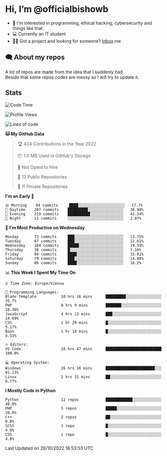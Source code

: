 # Hi, I’m @officialbishowb

- 👀 I'm interested in programming, ethical hacking, cybersecurity and things like that
- 💻 Currently an IT student
- 👩‍💻 Got a project and looking for someone? [Inbox](https://t.me/officialbishowb) me

## 🗨 About my repos
<p>A lot of repos are made from the idea that I suddenly had.<br>
Beside that some repos codes are messy so I will try to update it.</p>

## Stats
<!--START_SECTION:waka-->
![Code Time](http://img.shields.io/badge/Code%20Time-333%20hrs%2045%20mins-blue)

![Profile Views](http://img.shields.io/badge/Profile%20Views-0-blue)

![Lines of code](https://img.shields.io/badge/From%20Hello%20World%20I%27ve%20Written-339%20Thousand%20lines%20of%20code-blue)

**🐱 My GitHub Data** 

> 🏆 434 Contributions in the Year 2022
 > 
> 📦 1.0 MB Used in GitHub's Storage 
 > 
> 🚫 Not Opted to Hire
 > 
> 📜 13 Public Repositories 
 > 
> 🔑 11 Private Repositories  
 > 
**I'm an Early 🐤** 

```text
🌞 Morning    94 commits     ████░░░░░░░░░░░░░░░░░░░░░   17.7% 
🌆 Daytime    207 commits    █████████░░░░░░░░░░░░░░░░   38.98% 
🌃 Evening    219 commits    ██████████░░░░░░░░░░░░░░░   41.24% 
🌙 Night      11 commits     ░░░░░░░░░░░░░░░░░░░░░░░░░   2.07%

```
📅 **I'm Most Productive on Wednesday** 

```text
Monday       73 commits     ███░░░░░░░░░░░░░░░░░░░░░░   13.75% 
Tuesday      67 commits     ███░░░░░░░░░░░░░░░░░░░░░░   12.62% 
Wednesday    104 commits    █████░░░░░░░░░░░░░░░░░░░░   19.59% 
Thursday     38 commits     █░░░░░░░░░░░░░░░░░░░░░░░░   7.16% 
Friday       84 commits     ████░░░░░░░░░░░░░░░░░░░░░   15.82% 
Saturday     79 commits     ███░░░░░░░░░░░░░░░░░░░░░░   14.88% 
Sunday       86 commits     ████░░░░░░░░░░░░░░░░░░░░░   16.2%

```


📊 **This Week I Spent My Time On** 

```text
⌚︎ Time Zone: Europe/Vienna

💬 Programming Languages: 
Blade Template           10 hrs 16 mins      █████████░░░░░░░░░░░░░░░░   35.7% 
PHP                      8 hrs 9 mins        ███████░░░░░░░░░░░░░░░░░░   28.36% 
JavaScript               4 hrs 13 mins       ███░░░░░░░░░░░░░░░░░░░░░░   14.69% 
CSS                      1 hr 29 mins        █░░░░░░░░░░░░░░░░░░░░░░░░   5.17% 
Bash                     1 hr 18 mins        █░░░░░░░░░░░░░░░░░░░░░░░░   4.53%

🔥 Editors: 
VS Code                  28 hrs 47 mins      █████████████████████████   100.0%

💻 Operating System: 
Windows                  26 hrs 16 mins      ██████████████████████░░░   91.23% 
Linux                    2 hrs 31 mins       ██░░░░░░░░░░░░░░░░░░░░░░░   8.77%

```

**I Mostly Code in Python** 

```text
Python                   12 repos            ████████████░░░░░░░░░░░░░   48.0% 
PHP                      5 repos             █████░░░░░░░░░░░░░░░░░░░░   20.0% 
C++                      2 repos             ██░░░░░░░░░░░░░░░░░░░░░░░   8.0% 
SCSS                     1 repo              █░░░░░░░░░░░░░░░░░░░░░░░░   4.0% 
CSS                      1 repo              █░░░░░░░░░░░░░░░░░░░░░░░░   4.0%

```



 Last Updated on 26/10/2022 18:53:53 UTC
<!--END_SECTION:waka-->
 

<!---
officialbishowb/officialbishowb is a ✨ special ✨ repository because its `README.md` (this file) appears on your GitHub profile.
You can click the Preview link to take a look at your changes.
--->
